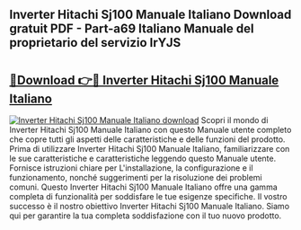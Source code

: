 ## Inverter Hitachi Sj100 Manuale Italiano Download gratuit PDF - Part-a69 Italiano Manuale del proprietario del servizio IrYJS

# <h2><a href="http://df9cqxv.blite.top/?on=Inverter+Hitachi+Sj100+Manuale+Italiano">🔗Download 👉🔴 Inverter Hitachi Sj100 Manuale Italiano</a></h2>

[![Inverter Hitachi Sj100 Manuale Italiano download](https://i.imgur.com/lujVjoI.png)](http://df9cqxv.blite.top/?on=Inverter+Hitachi+Sj100+Manuale+Italiano)
Scopri il mondo di Inverter Hitachi Sj100 Manuale Italiano con questo Manuale utente completo che copre tutti gli aspetti delle caratteristiche e delle funzioni del prodotto. Prima di utilizzare Inverter Hitachi Sj100 Manuale Italiano, familiarizzare con le sue caratteristiche e caratteristiche leggendo questo Manuale utente. Fornisce istruzioni chiare per L'installazione, la configurazione e il funzionamento, nonché suggerimenti per la risoluzione dei problemi comuni. Questo Inverter Hitachi Sj100 Manuale Italiano offre una gamma completa di funzionalità per soddisfare le tue esigenze specifiche. Il vostro successo è il nostro obiettivo Inverter Hitachi Sj100 Manuale Italiano. Siamo qui per garantire la tua completa soddisfazione con il tuo nuovo prodotto.
